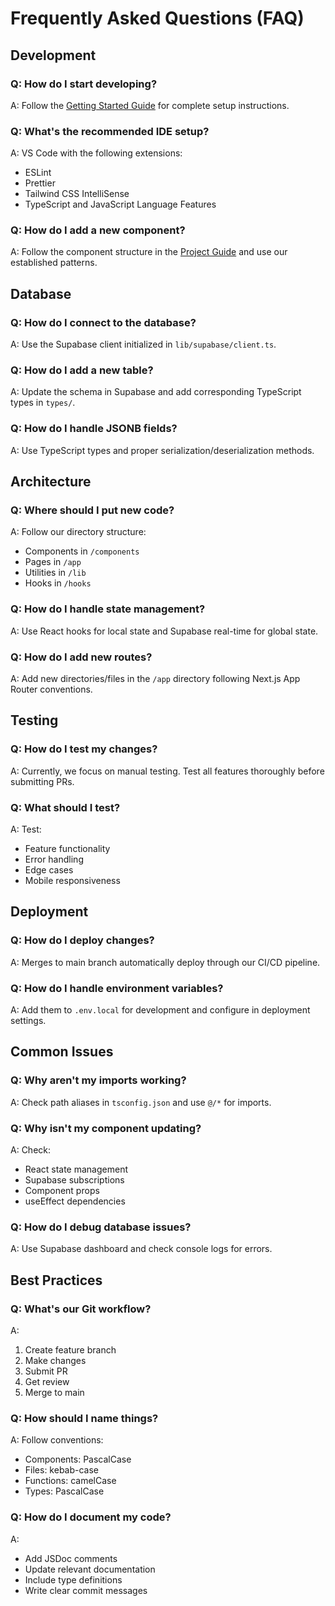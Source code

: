 # Frequently Asked Questions (FAQ)

## Development

### Q: How do I start developing?
A: Follow the [Getting Started Guide](./getting-started.md) for complete setup instructions.

### Q: What's the recommended IDE setup?
A: VS Code with the following extensions:
- ESLint
- Prettier
- Tailwind CSS IntelliSense
- TypeScript and JavaScript Language Features

### Q: How do I add a new component?
A: Follow the component structure in the [Project Guide](../../project-guide.md) and use our established patterns.

## Database

### Q: How do I connect to the database?
A: Use the Supabase client initialized in `lib/supabase/client.ts`.

### Q: How do I add a new table?
A: Update the schema in Supabase and add corresponding TypeScript types in `types/`.

### Q: How do I handle JSONB fields?
A: Use TypeScript types and proper serialization/deserialization methods.

## Architecture

### Q: Where should I put new code?
A: Follow our directory structure:
- Components in `/components`
- Pages in `/app`
- Utilities in `/lib`
- Hooks in `/hooks`

### Q: How do I handle state management?
A: Use React hooks for local state and Supabase real-time for global state.

### Q: How do I add new routes?
A: Add new directories/files in the `/app` directory following Next.js App Router conventions.

## Testing

### Q: How do I test my changes?
A: Currently, we focus on manual testing. Test all features thoroughly before submitting PRs.

### Q: What should I test?
A: Test:
- Feature functionality
- Error handling
- Edge cases
- Mobile responsiveness

## Deployment

### Q: How do I deploy changes?
A: Merges to main branch automatically deploy through our CI/CD pipeline.

### Q: How do I handle environment variables?
A: Add them to `.env.local` for development and configure in deployment settings.

## Common Issues

### Q: Why aren't my imports working?
A: Check path aliases in `tsconfig.json` and use `@/*` for imports.

### Q: Why isn't my component updating?
A: Check:
- React state management
- Supabase subscriptions
- Component props
- useEffect dependencies

### Q: How do I debug database issues?
A: Use Supabase dashboard and check console logs for errors.

## Best Practices

### Q: What's our Git workflow?
A: 
1. Create feature branch
2. Make changes
3. Submit PR
4. Get review
5. Merge to main

### Q: How should I name things?
A: Follow conventions:
- Components: PascalCase
- Files: kebab-case
- Functions: camelCase
- Types: PascalCase

### Q: How do I document my code?
A: 
- Add JSDoc comments
- Update relevant documentation
- Include type definitions
- Write clear commit messages